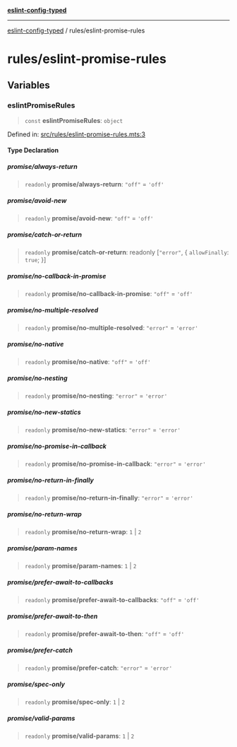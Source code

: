 [**eslint-config-typed**](../README.md)

***

[eslint-config-typed](../README.md) / rules/eslint-promise-rules

# rules/eslint-promise-rules

## Variables

### eslintPromiseRules

> `const` **eslintPromiseRules**: `object`

Defined in: [src/rules/eslint-promise-rules.mts:3](https://github.com/noshiro-pf/eslint-config-typed/blob/main/src/rules/eslint-promise-rules.mts#L3)

#### Type Declaration

##### promise/always-return

> `readonly` **promise/always-return**: `"off"` = `'off'`

##### promise/avoid-new

> `readonly` **promise/avoid-new**: `"off"` = `'off'`

##### promise/catch-or-return

> `readonly` **promise/catch-or-return**: readonly \[`"error"`, \{ `allowFinally`: `true`; \}\]

##### promise/no-callback-in-promise

> `readonly` **promise/no-callback-in-promise**: `"off"` = `'off'`

##### promise/no-multiple-resolved

> `readonly` **promise/no-multiple-resolved**: `"error"` = `'error'`

##### promise/no-native

> `readonly` **promise/no-native**: `"off"` = `'off'`

##### promise/no-nesting

> `readonly` **promise/no-nesting**: `"error"` = `'error'`

##### promise/no-new-statics

> `readonly` **promise/no-new-statics**: `"error"` = `'error'`

##### promise/no-promise-in-callback

> `readonly` **promise/no-promise-in-callback**: `"error"` = `'error'`

##### promise/no-return-in-finally

> `readonly` **promise/no-return-in-finally**: `"error"` = `'error'`

##### promise/no-return-wrap

> `readonly` **promise/no-return-wrap**: `1` \| `2`

##### promise/param-names

> `readonly` **promise/param-names**: `1` \| `2`

##### promise/prefer-await-to-callbacks

> `readonly` **promise/prefer-await-to-callbacks**: `"off"` = `'off'`

##### promise/prefer-await-to-then

> `readonly` **promise/prefer-await-to-then**: `"off"` = `'off'`

##### promise/prefer-catch

> `readonly` **promise/prefer-catch**: `"error"` = `'error'`

##### promise/spec-only

> `readonly` **promise/spec-only**: `1` \| `2`

##### promise/valid-params

> `readonly` **promise/valid-params**: `1` \| `2`

